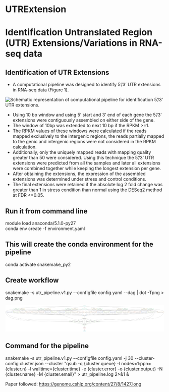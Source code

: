 # UTRExtension
# Identification Untranslated Region (UTR) Extensions/Variations in RNA-seq data

## Identification of UTR Extensions
* A computational pipeline was designed to identify 5’/3’ UTR extensions in RNA-seq data (Figure 1).

![Schematic representation of computational pipeline for identification 5’/3' UTR extensions.](https://github.rcac.purdue.edu/BioinformaticsCore/UTRExtension/blob/master/workflow.png)
* Using 10 bp window and using 5’ start and 3’ end of each gene the 5’/3’ extensions were contiguously assembled on either side of the gene. 
* The window of 10bp was extended to next 10 bp if the RPKM >=1. 
* The RPKM values of these windows were calculated if the reads mapped exclusively to the intergenic regions, the reads partially mapped to the genic and intergenic regions were not considered in the RPKM calculation. 
* Additionally, only the uniquely mapped reads with mapping quality greater than 50 were considered. Using this technique the 5’/3’ UTR extensions were predicted from all the samples and later all extensions were combined together while keeping the longest extension per gene. 
* After obtaining the extensions, the expression of the assembled extensions was determined under stress and control conditions.
* The final extensions were retained if the absolute log 2 fold change was greater than 1 in stress condition than normal using the DESeq2  method at FDR <=0.05. 


## Run it from command line

module load anaconda/5.1.0-py27  
conda env create -f environment.yaml  

## This will create the conda environment for the pipeline
conda activate snakemake_py2  

## Create workflow
snakemake -s utr_pipeline.v1.py --configfile config.yaml --dag | dot -Tpng > dag.png

![Workflow.](https://github.com/sue02/RNA-seq-UTR/blob/master/dag.png)

## Command for the pipeline
snakemake -s utr_pipeline.v1.py --configfile config.yaml -j 30 --cluster-config cluster.json --cluster "qsub -q {cluster.queue} -l nodes=1:ppn={cluster.n} -l walltime={cluster.time} -e {cluster.error} -o {cluster.output} -N {cluster.name} -M {cluster.email}"  > utr_pipeline.log  2>&1 &

Paper followed: https://genome.cshlp.org/content/27/8/1427.long 
